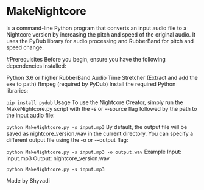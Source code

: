 # MakeNightcore
is a command-line Python program that converts an input audio file to a Nightcore version by increasing the pitch and speed of the original audio. It uses the PyDub library for audio processing and RubberBand for pitch and speed change.

#Prerequisites
Before you begin, ensure you have the following dependencies installed:

Python 3.6 or higher
RubberBand Audio Time Stretcher (Extract and add the exe to path)
ffmpeg (required by PyDub)
Install the required Python libraries:

```pip install pydub```
Usage
To use the Nightcore Creator, simply run the MakeNightcore.py script with the -s or --source flag followed by the path to the input audio file:


```python MakeNightcore.py -s input.mp3```
By default, the output file will be saved as nightcore_version.wav in the current directory. You can specify a different output file using the -o or --output flag:


```python MakeNightcore.py -s input.mp3 -o output.wav```
Example
Input: input.mp3
Output: nightcore_version.wav

```python MakeNightcore.py -s input.mp3```

Made by Shyvadi
